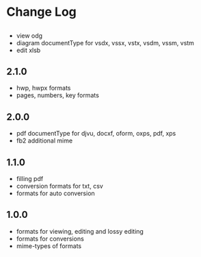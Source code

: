 # Change Log

##
- view odg
- diagram documentType for vsdx, vssx, vstx, vsdm, vssm, vstm
- edit xlsb

## 2.1.0
- hwp, hwpx formats
- pages, numbers, key formats

## 2.0.0
- pdf documentType for djvu,  docxf, oform, oxps, pdf, xps
- fb2 additional mime

## 1.1.0
- filling pdf
- conversion formats for txt, csv
- formats for auto conversion

## 1.0.0
- formats for viewing, editing and lossy editing
- formats for conversions
- mime-types of formats
